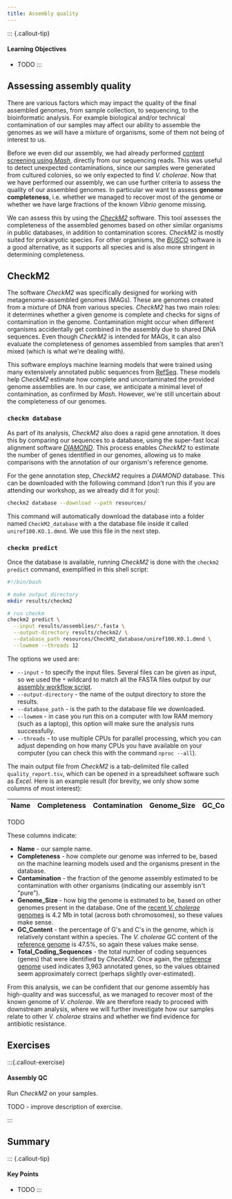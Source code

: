 ```yaml
---
title: Assembly quality
---
```


::: {.callout-tip}
#### Learning Objectives

- TODO
:::


## Assessing assembly quality

There are various factors which may impact the quality of the final assembled genomes, from sample collection, to sequencing, to the bioinformatic analysis. 
For example biological and/or technical contamination of our samples may affect our ability to assemble the genomes as we will have a mixture of organisms, some of them not being of interest to us. 

Before we even did our assembly, we had already performed [content screening using _Mash_](02-read_content.md), directly from our sequencing reads.
This was useful to detect unexpected contaminations, since our samples were generated from cultured colonies, so we only expected to find _V. cholerae_. 
Now that we have performed our assembly, we can use further criteria to assess the quality of our assembled genomes. 
In particular we want to assess **genome completeness**, i.e. whether we managed to recover most of the genome or whether we have large fractions of the known _Vibrio_ genome missing.

We can assess this by using the [_CheckM2_](https://github.com/chklovski/CheckM2) software. 
This tool assesses the completeness of the assembled genomes based on other similar organisms in public databases, in addition to contamination scores. 
_CheckM2_ is mostly suited for prokaryotic species.
For other organisms, the [_BUSCO_](https://gitlab.com/ezlab/busco) software is a good alternative, as it supports all species and is also more stringent in determining completeness. 


## CheckM2

<!-- 
NOTE: this explanation was valid for CheckM1
Broadly, these are the steps of its analysis: 

- Split the sequences in our FASTA file into "bins", where each "bin" should represent the same organism. 
- Identify what species lineage each "bin" might represent, by comparing it against a database of known organisms. 
- Count how many of the known "core" genes from the identified species it can find in our own sequences - this is used to estimate the completeness of our assembly.  
- Count how many genes from other species it finds within each "bin" - this would indicate a contamination in our assembly.
-->

The software _CheckM2_ was specifically designed for working with metagenome-assembled genomes (MAGs). 
These are genomes created from a mixture of DNA from various species. 
_CheckM2_ has two main roles: it determines whether a given genome is complete and checks for signs of contamination in the genome. 
Contamination might occur when different organisms accidentally get combined in the assembly due to shared DNA sequences. 
Even though _CheckM2_ is intended for MAGs, it can also evaluate the completeness of genomes assembled from samples that aren't mixed (which is what we're dealing with).

This software employs machine learning models that were trained using many extensively annotated public sequences from [RefSeq](https://www.ncbi.nlm.nih.gov/refseq/). 
These models help _CheckM2_ estimate how complete and uncontaminated the provided genome assemblies are. 
In our case, we anticipate a minimal level of contamination, as confirmed by _Mash_. 
However, we're still uncertain about the completeness of our genomes.


### `checkm database`

As part of its analysis, _CheckM2_ also does a rapid gene annotation.
It does this by comparing our sequences to a database, using the super-fast local alignment software [_DIAMOND_](https://github.com/bbuchfink/diamond). 
This process enables _CheckM2_ to estimate the number of genes identified in our genomes, allowing us to make comparisons with the annotation of our organism's reference genome.

For the gene annotation step, _CheckM2_ requires a _DIAMOND_ database.
This can be downloaded with the following command (don't run this if you are attending our workshop, as we already did it for you):

```bash
checkm2 database --download --path resources/
```

This command will automatically download the database into a folder named `CheckM2_database` with a the database file inside it called `uniref100.KO.1.dmnd`.
We use this file in the next step.


### `checkm predict`

Once the database is available, running _CheckM2_ is done with the `checkm2 predict` command, exemplified in this shell script:

```bash
#!/bin/bash

# make output directory
mkdir results/checkm2

# run checkm
checkm2 predict \
  --input results/assemblies/*.fasta \
  --output-directory results/checkm2/ \
  --database_path resources/CheckM2_database/uniref100.KO.1.dmnd \
  --lowmem --threads 12
```

The options we used are: 

- `--input` - to specify the input files. Several files can be given as input, so we used the `*` wildcard to match all the FASTA files output by our [assembly workflow script](03-genome_assembly.md).
- `--output-directory` - the name of the output directory to store the results.
- `--database_path` - is the path to the database file we downloaded.
- `--lowmem` - in case you run this on a computer with low RAM memory (such as a laptop), this option will make sure the analysis runs successfully. 
- `--threads` - to use multiple CPUs for parallel processing, which you can adjust depending on how many CPUs you have available on your computer (you can check this with the command `nproc --all`).

The main output file from _CheckM2_ is a tab-delimited file called `quality_report.tsv`, which can be opened in a spreadsheet software such as _Excel_. 
Here is an example result (for brevity, we only show some columns of most interest): 

| Name             | Completeness | Contamination | Genome_Size | GC_Content | Total_Coding_Sequences |
| ---------------- | ------------ | ------------- | ----------- | ---------- | ---------------------- |
TODO

These columns indicate:

- **Name** - our sample name.
- **Completeness** - how complete our genome was inferred to be, based on the machine learning models used and the organisms present in the database.
- **Contamination** - the fraction of the genome assembly estimated to be contamination with other organisms (indicating our assembly isn't "pure"). 
- **Genome_Size** - how big the genome is estimated to be, based on other genomes present in the database. 
  One of the [recent _V. cholerae_ genomes](https://www.ncbi.nlm.nih.gov/datasets/genome/GCF_937000105.1/) is 4.2 Mb in total (across both chromosomes), so these values make sense. 
- **GC_Content** - the percentage of G's and C's in the genome, which is relatively constant within a species. 
  The _V. cholerae_ GC content of the [reference genome](https://www.ncbi.nlm.nih.gov/datasets/genome/GCF_937000105.1/) is 47.5%, so again these values make sense.
- **Total_Coding_Sequences** - the total number of coding sequences (genes) that were identified by _CheckM2_. 
  Once again, the [reference genome](https://www.ncbi.nlm.nih.gov/datasets/genome/GCF_937000105.1/) used indicates 3,963 annotated genes, so the values obtained seem approximately correct (perhaps slightly over-estimated).

From this analysis, we can be confident that our genome assembly has high-quality and was successful, as we managed to recover most of the known genome of _V. cholerae_. 
We are therefore ready to proceed with downstream analysis, where we will further investigate how our samples relate to other _V. cholerae_ strains and whether we find evidence for antibiotic resistance. 


## Exercises 

:::{.callout-exercise}
#### Assembly QC

Run _CheckM2_ on your samples. 

TODO - improve description of exercise.

:::

## Summary

::: {.callout-tip}
#### Key Points

- TODO
:::
